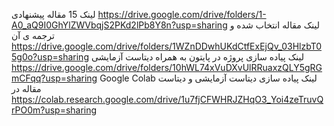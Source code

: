 لینک 15 مقاله پیشنهادی
https://drive.google.com/drive/folders/1-A0_aQ9I0GhYlZWVbqjS2PKd2lPb8Y8n?usp=sharing
لینک مقاله انتخاب شده و ترجمه ی آن
https://drive.google.com/drive/folders/1WZnDDwhUKdCtfExEjQv_03HlzbT05g0o?usp=sharing
لینک پیاده سازی پروژه در پایتون به همراه دیتاست آزمایشی
https://drive.google.com/drive/folders/10hWL74xVuDXvUlRRuaxzQLY5gRGmCFqq?usp=sharing
Google Colab لینک پیاده سازی دیتاست آزمایشی و دیتاست مقاله در 
https://colab.research.google.com/drive/1u7fjCFWHRJZHqO3_Yoi4zeTruvQrPO0m?usp=sharing

